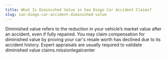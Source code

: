 ```yaml
---
title: What Is Diminished Value in San Diego Car Accident Claims?
slug: san-diego-car-accident-diminished-value
---
```


Diminished value refers to the reduction in your vehicle’s market value after an accident, even if fully repaired. You may claim compensation for diminished value by proving your car's resale worth has declined due to its accident history. Expert appraisals are usually required to validate diminished value claims.missionlegalcenter